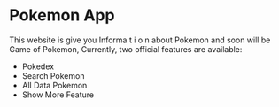 # Pokemon App

This website is give you Informa t i o n about Pokemon and soon will be Game of Pokemon,
Currently, two official features are available:

- Pokedex
- Search Pokemon
- All Data Pokemon
- Show More Feature
